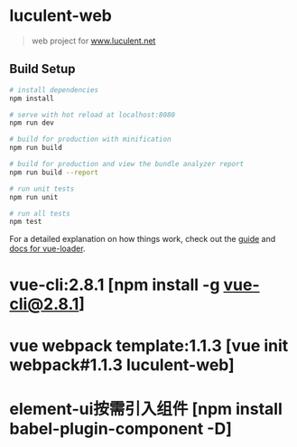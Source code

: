 # luculent-web

> web project for www.luculent.net

## Build Setup

``` bash
# install dependencies
npm install

# serve with hot reload at localhost:8080
npm run dev

# build for production with minification
npm run build

# build for production and view the bundle analyzer report
npm run build --report

# run unit tests
npm run unit

# run all tests
npm test
```

For a detailed explanation on how things work, check out the [guide](http://vuejs-templates.github.io/webpack/) and [docs for vue-loader](http://vuejs.github.io/vue-loader).

# vue-cli:2.8.1 [npm install -g vue-cli@2.8.1]
# vue webpack template:1.1.3 [vue init webpack#1.1.3 luculent-web]

# element-ui按需引入组件 [npm install babel-plugin-component -D]
